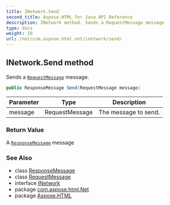 ```yaml
---
title: INetwork.Send
second_title: Aspose.HTML for Java API Reference
description: INetwork method. Sends a RequestMessage message
type: docs
weight: 10
url: /net/com.aspose.html.net/inetwork/send/
---
```

## INetwork.Send method

Sends a [`RequestMessage`](../../requestmessage/) message.

```java
public ResponseMessage Send(RequestMessage message)
```

| Parameter | Type | Description |
| --- | --- | --- |
| message | RequestMessage | The message to send. |

### Return Value

A [`ResponseMessage`](../../responsemessage/) message

### See Also

* class [ResponseMessage](../../responsemessage/)
* class [RequestMessage](../../requestmessage/)
* interface [INetwork](../)
* package [com.aspose.html.Net](../../inetwork/)
* package [Aspose.HTML](../../../)

